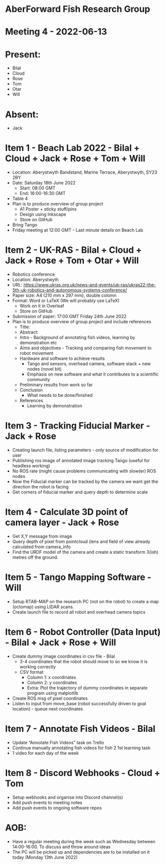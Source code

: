 # AberForward Fish Research Group 

# Meeting 4 - 2022-06-13

# Present:
* Bilal
* Cloud
* Rose
* Tom
* Otar
* Will

# Absent:
* Jack

# Item 1 - Beach Lab 2022 - Bilal + Cloud + Jack + Rose + Tom + Will
* Location: Aberystwyth Bandstand, Marine Terrace, Aberystwyth, SY23 2BY
* Date: Saturday 18th June 2022
  * Start: 08:00 GMT
  * End: 16:00-16:30 GMT
* Table 4
* Plan is to produce overview of group project
  * A1 Poster + sticky stuff/pins
  * Design using Inkscape
  * Store on GitHub
* Bring Tango
* Friday meeting at 12:00 GMT - Last minute details on Beach Lab

# Item 2 - UK-RAS - Bilal + Cloud + Jack + Rose + Tom + Otar + Will
* Robotics conference
* Location: Aberystwyth
* URL: https://www.ukras.org.uk/news-and-events/uk-ras/ukras22-the-5th-uk-robotics-and-autonomous-systems-conference/
* Paper size: A4 (210 mm x 297 mm), double colomn
* Format: Word or LaTeX (We will probably use LaTeX)
    * Work on it in Overleaf
    * Store on GitHub
* Submission of paper: 17:00 GMT Friday 24th June 2022
* Plan is to produce overview of group project and include references
    * Title: 
    * Abstract: 
    * Intro - Background of annotating fish videos, learning by demonstration etc
    * Aims and objectives - Tracking and comparing fish movement to robot movement
    * Hardware and software to achieve results
      * Tango and sensors, overhead camera, software stack + new nodes (novel bit)
      * Emphasis on new software and what it contributes to a scientific community
    * Preliminary results from work so far
    * Conclusion
      * What needs to be done/finished
    * References
      * Learning by demonstration

# Item 3 - Tracking Fiducial Marker - Jack + Rose
* Creating launch file, listing parameters - only source of modification for user
* Publishing ros image of annotated image tracking Tango (useful for headless working)
* No ROS rate (might cause problems communicating with slow(er) ROS nodes
* Now the Fiducial marker can be tracked by the camera we want get the direction the robot is facing
* Get corners of fiducial marker and query depth to determine scale

# Item 4 - Calculate 3D point of camera layer - Jack + Rose
* Get X,Y message from image
* Query depth of pixel from pointcloud (lens and field of view already calculated from camera_info
* Find the URDF model of the camera and create a static transform 3(ish) metres off the ground.

# Item 5 - Tango Mapping Software - Will
* Setup RTAB-MAP on the research PC (not on the robot) to create a map (octomap) using LIDAR scans.
* Create launch file to record all robot and overhead camera topics

# Item 6 - Robot Controller (Data Input) - Bilal + Jack + Rose + Will
* Create dummy image coordinates in csv file - Bilal
  * 3-4 coordinates that the robot should move to so we know it is working correctly
  * CSV format
    * Column 1: x coordinates
    * Column 2: y coordinates
    * Extra: Plot the trajectory of dummy coordinates in separate program using matplotlib 
* Create ROS msg of pixel coordinates
* Listen to input from move_base (robot successfully driven to goal location) - queue next coordinates

# Item 7 - Annotate Fish Videos - Bilal
* Update “Annotate Fish Videos” task on Trello
* Continue manually annotating fish videos for fish 2 1st learning task
* 1 video for each day of the week

# Item 8 - Discord Webhooks - Cloud + Tom
* Setup webhooks and organise into Discord channel(s)
* Add push events to meeting notes
* Add push events to ongoing software repos

# AOB:
* Have a regular meeting during the week such as Wednesday between 14:00-16:00. To discuss and throw around ideas
* The PC will be picked up and dependencies are to be installed on it today (Monday 13th June 2022)
